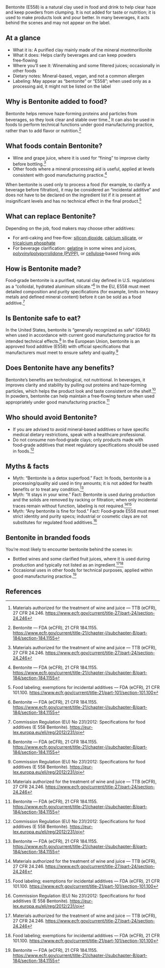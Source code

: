Bentonite (E558) is a natural clay used in food and drink to help clear haze and keep powders from clumping. It is not added for taste or nutrition; it is used to make products look and pour better. In many beverages, it acts behind the scenes and may not appear on the label.

<!--more-->

## At a glance
- What it is: A purified clay mainly made of the mineral montmorillonite
- What it does: Helps clarify beverages and can keep powders free‑flowing
- Where you’ll see it: Winemaking and some filtered juices; occasionally in other foods
- Dietary notes: Mineral-based, vegan, and not a common allergen
- Labeling: May appear as “bentonite” or “E558”; when used only as a processing aid, it might not be listed on the label

## Why is Bentonite added to food?
Bentonite helps remove haze‑forming proteins and particles from beverages, so they look clear and stable over time.[^3] It can also be used in foods to perform technical functions under good manufacturing practice, rather than to add flavor or nutrition.[^1]

## What foods contain Bentonite?
- Wine and grape juice, where it is used for “fining” to improve clarity before bottling.[^3]
- Other foods where a mineral processing aid is useful, applied at levels consistent with good manufacturing practice.[^1]

When bentonite is used only to process a food (for example, to clarify a beverage before filtration), it may be considered an “incidental additive” and does not have to be declared on the ingredient list if it is present at insignificant levels and has no technical effect in the final product.[^4]

## What can replace Bentonite?
Depending on the job, food makers may choose other additives:
- For anti‑caking and free‑flow: [silicon dioxide](/e551-silicon-dioxide), [calcium silicate](/e552-calcium-silicate), or [tricalcium phosphate](/e341iii-tricalcium-phosphate)
- For beverage clarification: [gelatine](/e428-gelatine) in some wines and juices, [polyvinylpolypyrrolidone (PVPP)](/e1202-polyvinylpolypyrrolidone), or [cellulose](/e460-cellulose)‑based fining aids

## How is Bentonite made?
Food‑grade bentonite is a purified, natural clay defined in U.S. regulations as a “colloidal, hydrated aluminum silicate.”[^1] In the EU, E558 must meet detailed composition and purity specifications (for example, limits on heavy metals and defined mineral content) before it can be sold as a food additive.[^2]

## Is Bentonite safe to eat?
In the United States, bentonite is “generally recognized as safe” (GRAS) when used in accordance with current good manufacturing practice for its intended technical effects.[^1] In the European Union, bentonite is an approved food additive (E558) with official specifications that manufacturers must meet to ensure safety and quality.[^2]

## Does Bentonite have any benefits?
Bentonite’s benefits are technological, not nutritional. In beverages, it improves clarity and stability by pulling out proteins and haze‑forming particles, which helps the product look and taste consistent on the shelf.[^3] In powders, bentonite can help maintain a free‑flowing texture when used appropriately under good manufacturing practice.[^1]

## Who should avoid Bentonite?
- If you are advised to avoid mineral‑based additives or have specific medical dietary restrictions, speak with a healthcare professional.
- Do not consume non‑food‑grade clays; only products made with food‑grade additives that meet regulatory specifications should be used in foods.[^2]

## Myths & facts
- Myth: “Bentonite is a detox superfood.” Fact: In foods, bentonite is a processing/quality aid used in tiny amounts; it is not added for health benefits or to treat any condition.[^1]
- Myth: “It stays in your wine.” Fact: Bentonite is used during production and the solids are removed by racking or filtration; when only incidental traces remain without function, labeling is not required.[^3][^4]
- Myth: “Any bentonite is fine for food.” Fact: Food‑grade E558 must meet strict identity and purity specs; industrial or cosmetic clays are not substitutes for regulated food additives.[^2]

## Bentonite in branded foods
You’re most likely to encounter bentonite behind the scenes in:
- Bottled wines and some clarified fruit juices, where it is used during production and typically not listed as an ingredient.[^3][^4]
- Occasional uses in other foods for technical purposes, applied within good manufacturing practice.[^1]

## References
[^1]: Bentonite — FDA (eCFR), 21 CFR 184.1155. https://www.ecfr.gov/current/title-21/chapter-I/subchapter-B/part-184/section-184.1155
[^2]: Commission Regulation (EU) No 231/2012: Specifications for food additives (E 558 Bentonite). https://eur-lex.europa.eu/eli/reg/2012/231/oj
[^3]: Materials authorized for the treatment of wine and juice — TTB (eCFR), 27 CFR 24.246. https://www.ecfr.gov/current/title-27/part-24/section-24.246
[^4]: Food labeling; exemptions for incidental additives — FDA (eCFR), 21 CFR 101.100. https://www.ecfr.gov/current/title-21/part-101/section-101.100

